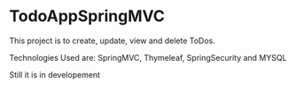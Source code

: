 # TodoAppSpringMVC
This project is to create, update, view and delete ToDos. 

Technologies Used are:
SpringMVC, Thymeleaf, SpringSecurity and MYSQL

Still it is in developement
